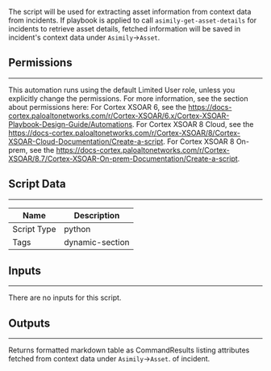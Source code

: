 The script will be used for extracting asset information from context data from incidents. If playbook is applied to call `asimily-get-asset-details` for incidents to retrieve asset details, fetched information will be saved in incident's context data under `Asimily`->`Asset`.

## Permissions

---

This automation runs using the default Limited User role, unless you explicitly change the permissions.
For more information, see the section about permissions here: 
For Cortex XSOAR 6, see the <https://docs-cortex.paloaltonetworks.com/r/Cortex-XSOAR/6.x/Cortex-XSOAR-Playbook-Design-Guide/Automations>.
For Cortex XSOAR 8 Cloud, see the <https://docs-cortex.paloaltonetworks.com/r/Cortex-XSOAR/8/Cortex-XSOAR-Cloud-Documentation/Create-a-script>.
For Cortex XSOAR 8 On-prem, see the <https://docs-cortex.paloaltonetworks.com/r/Cortex-XSOAR/8.7/Cortex-XSOAR-On-prem-Documentation/Create-a-script>.

## Script Data

---

| **Name** | **Description** |
| --- | --- |
| Script Type | python |
| Tags | dynamic-section |

## Inputs

---
There are no inputs for this script.

## Outputs

---
Returns formatted markdown table as CommandResults listing attributes fetched from context data under `Asimily`->`Asset`. of incident.

